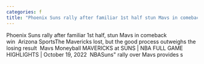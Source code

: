 ```yaml
---
categories: f
title: "Phoenix Suns rally after familiar 1st half stun Mavs in comeback win  Arizona Sports"
---
```

Phoenix Suns rally after familiar 1st half, stun Mavs in comeback win&nbsp;&nbsp;Arizona SportsThe Mavericks lost, but the good process outweighs the losing result&nbsp;&nbsp;Mavs Moneyball MAVERICKS at SUNS | NBA FULL GAME HIGHLIGHTS | October 19, 2022&nbsp;&nbsp;NBASuns" rally over Mavs provides s